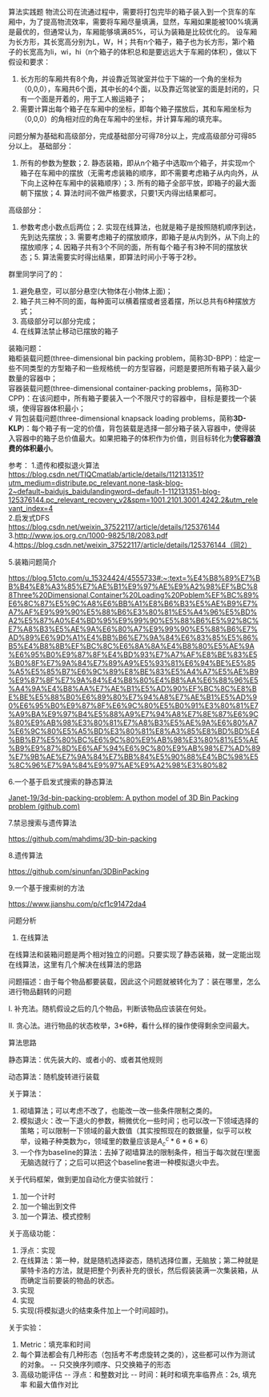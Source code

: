 
算法实践题
物流公司在流通过程中，需要将打包完毕的箱子装入到一个货车的车厢中，为了提高物流效率，需要将车厢尽量填满，显然，车厢如果能被100%填满是最优的，但通常认为，车厢能够填满85%，可认为装箱是比较优化的。
设车厢为长方形，其长宽高分别为L，W，H；共有n个箱子，箱子也为长方形，第i个箱子的长宽高为li，wi，hi（n个箱子的体积总和是要远远大于车厢的体积），做以下假设和要求：
1. 长方形的车厢共有8个角，并设靠近驾驶室并位于下端的一个角的坐标为（0,0,0），车厢共6个面，其中长的4个面，以及靠近驾驶室的面是封闭的，只有一个面是开着的，用于工人搬运箱子；
2. 需要计算出每个箱子在车厢中的坐标，即每个箱子摆放后，其和车厢坐标为（0,0,0）的角相对应的角在车厢中的坐标，并计算车厢的填充率。

问题分解为基础和高级部分，完成基础部分可得78分以上，完成高级部分可得85分以上。
基础部分：
1. 所有的参数为整数；2. 静态装箱，即从n个箱子中选取m个箱子，并实现m个箱子在车厢中的摆放（无需考虑装箱的顺序，即不需要考虑箱子从内向外，从下向上这种在车厢中的装箱顺序）；3. 所有的箱子全部平放，即箱子的最大面朝下摆放；4. 算法时间不做严格要求，只要1天内得出结果都可。

高级部分：
1. 参数考虑小数点后两位；2. 实现在线算法，也就是箱子是按照随机顺序到达，先到达先摆放；3. 需要考虑箱子的摆放顺序，即箱子是从内到外，从下向上的摆放顺序；4. 因箱子共有3个不同的面，所有每个箱子有3种不同的摆放状态；5. 算法需要实时得出结果，即算法时间小于等于2秒。

群里同学问了的：
1. 避免悬空，可以部分悬空(大物体在小物体上面)；
2. 箱子共三种不同的面，每种面可以横着摆或者竖着摆，所以总共有6种摆放方式；
3. 高级部分可以部分完成；
4. 在线算法禁止移动已摆放的箱子

装箱问题：<br/>
箱柜装载问题(three-dimensional bin packing problem，简称3D-BPP)：给定一些不同类型的方型箱子和一些规格统一的方型容器，问题是要把所有箱子装入最少数量的容器中；<br/>
容器装载问题(three-dimensional container-packing problems，简称3D-CPP)：在该问题中，所有箱子要装入一个不限尺寸的容器中，目标是要找一个装填，使得容器体积最小；<br/>
√ 背包装载问题(three-dimensional knapsack loading problems，简称**3D-KLP**)：每个箱子有一定的价值，背包装载是选择一部分箱子装入容器中，使得装入容器中的箱子总价值最大。如果把箱子的体积作为价值，则目标转化为**使容器浪费的体积最小**。

参考：
1.遗传和模拟退火算法
https://blog.csdn.net/TIQCmatlab/article/details/112131351?utm_medium=distribute.pc_relevant.none-task-blog-2~default~baidujs_baidulandingword~default-1-112131351-blog-125376144.pc_relevant_recovery_v2&spm=1001.2101.3001.4242.2&utm_relevant_index=4</br>
2.启发式DFS
https://blog.csdn.net/weixin_37522117/article/details/125376144
3.http://www.jos.org.cn/1000-9825/18/2083.pdf
4.https://blog.csdn.net/weixin_37522117/article/details/125376144（同2）

5.装箱问题简介

https://blog.51cto.com/u_15324424/4555733#:~:text=%E4%B8%89%E7%BB%B4%E8%A3%85%E7%AE%B1%E9%97%AE%E9%A2%98%EF%BC%88Three%20Dimensional,Container%20Loading%20Poblem%EF%BC%89%E6%8C%87%E5%9C%A8%E6%BB%A1%E8%B6%B3%E5%AE%B9%E7%A7%AF%E9%99%90%E5%88%B6%E3%80%81%E5%A4%96%E5%BD%A2%E5%87%A0%E4%BD%95%E9%99%90%E5%88%B6%E5%92%8C%E7%A8%B3%E5%AE%9A%E6%80%A7%E9%99%90%E5%88%B6%E7%AD%89%E6%9D%A1%E4%BB%B6%E7%9A%84%E6%83%85%E5%86%B5%E4%B8%8B%EF%BC%8C%E6%8A%8A%E4%B8%80%E5%AE%9A%E6%95%B0%E9%87%8F%E4%BD%93%E7%A7%AF%E8%BE%83%E5%B0%8F%E7%9A%84%E7%89%A9%E5%93%81%E6%94%BE%E5%85%A5%E5%85%B7%E6%9C%89%E8%BE%83%E5%A4%A7%E5%AE%B9%E9%87%8F%E7%9A%84%E4%B8%80%E4%B8%AA%E6%88%96%E5%A4%9A%E4%B8%AA%E7%AE%B1%E5%AD%90%EF%BC%8C%E8%BE%BE%E5%88%B0%E6%89%80%E7%94%A8%E7%AE%B1%E5%AD%90%E6%95%B0%E9%87%8F%E6%9C%80%E5%B0%91%E3%80%81%E7%A9%BA%E9%97%B4%E5%88%A9%E7%94%A8%E7%8E%87%E6%9C%80%E9%AB%98%E3%80%81%E7%A8%B3%E5%AE%9A%E6%80%A7%E6%9C%80%E5%A5%BD%E3%80%81%E8%A3%85%E8%BD%BD%E4%BB%B7%E5%80%BC%E6%9C%80%E9%AB%98%E3%80%81%E5%AE%B9%E9%87%8D%E6%AF%94%E6%9C%80%E9%AB%98%E7%AD%89%E7%9B%AE%E7%9A%84%E7%BB%84%E5%90%88%E4%BC%98%E5%8C%96%E7%9A%84%E9%97%AE%E9%A2%98%E3%80%82

6.一个基于启发式搜索的静态算法

[Janet-19/3d-bin-packing-problem: A python model of 3D Bin Packing problem (github.com)](https://github.com/Janet-19/3d-bin-packing-problem)

7.禁忌搜索与遗传算法

https://github.com/mahdims/3D-bin-packing

8.遗传算法

https://github.com/sinunfan/3DBinPacking

9.一个基于搜索树的方法

https://www.jianshu.com/p/cf1c91472da4

问题分析

1. 在线算法

在线算法和装箱问题是两个相对独立的问题。只要实现了静态装箱，就一定能出现在线算法，这里有几个解决在线算法的思路

问题描述：由于每个物品都要装载，因此这个问题就被转化为了：装在哪里，怎么进行物品翻转的问题

I. 补充法。随机假设之后的几个物品，判断该物品应该装在何处。

II. 贪心法。进行物品的状态枚举，3*6种，看什么样的操作使得剩余空间最大。


算法思路

静态算法：优先装大的、或者小的、或者其他规则

动态算法：随机旋转进行装载

关于算法：

1. 砌墙算法；可以考虑不改了，也能改一改一些条件限制之类的。
2. 模拟退火：改一下退火的参数，稍微优化一些时间；也可以改一下领域选择的策略；可以限制一下领域的最大数值（其实按照现在的数据量，似乎可以枚举，设箱子种类数为c，领域里的数量应该是$A^c_c * 6 * 6 * 6$）
3. 一个作为baseline的算法：去掉了砌墙算法的限制条件，相当于每次就在I里面无脑选就行了；之后可以把这个baseline套进一种模拟退火中去。

关于代码框架，做到更加自动化方便实验就行：
1. 加一个计时
2. 加一个输出到文件
3. 加一个算法、模式控制

关于高级功能：

1. 浮点：实现
2. 在线算法：第一种，就是随机选择姿态，随机选择位置，无脑放；第二种就是蒙特卡洛的方法，就是把整个列表补充的很长，然后假装装满一次集装箱，从而确定当前要装的物品的状态。
3. 实现
4. 实现
5. 实现(将模拟退火的结束条件加上一个时间超时)。

关于实验：
1. Metric：填充率和时间
2. 每个算法都会有几种形态（包括考不考虑旋转之类的），这些都可以作为测试的对象。
-- 只交换序列顺序、只交换箱子的形态
3. 高级功能评估
-- 浮点：和整数对比
-- 时间：耗时和填充率临界点：2s, 填充率 和最大值作对比
